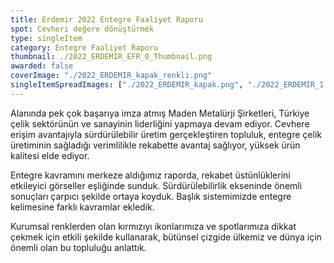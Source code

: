 ```yaml
---
title: Erdemir 2022 Entegre Faaliyet Raporu
spot: Cevheri değere dönüştürmek
type: singleItem
category: Entegre Faaliyet Raporu
thumbnail: ./2022_ERDEMIR_EFR_0_Thumbnail.png
awarded: false
coverImage: "./2022_ERDEMIR_kapak_renkli.png"
singleItemSpreadImages: ["./2022_ERDEMIR_kapak.png", "./2022_ERDEMIR_1.png", "./2022_ERDEMIR_2.png", "./2022_ERDEMIR_3.png"]
---
```


Alanında pek çok başarıya imza atmış Maden Metalürji Şirketleri, Türkiye çelik sektörünün ve sanayinin liderliğini yapmaya devam ediyor. Cevhere erişim avantajıyla sürdürülebilir üretim gerçekleştiren topluluk, entegre çelik üretiminin sağladığı verimlilikle rekabette avantaj sağlıyor, yüksek ürün kalitesi elde ediyor.

Entegre kavramını merkeze aldığımız raporda, rekabet üstünlüklerini etkileyici görseller eşliğinde sunduk. Sürdürülebilirlik ekseninde önemli sonuçları çarpıcı şekilde ortaya koyduk. Başlık sistemimizde entegre kelimesine farklı kavramlar ekledik.

Kurumsal renklerden olan kırmızıyı ikonlarımıza ve spotlarımıza dikkat çekmek için etkili şekilde kullanarak, bütünsel çizgide ülkemiz ve dünya için önemli olan bu topluluğu anlattık.
